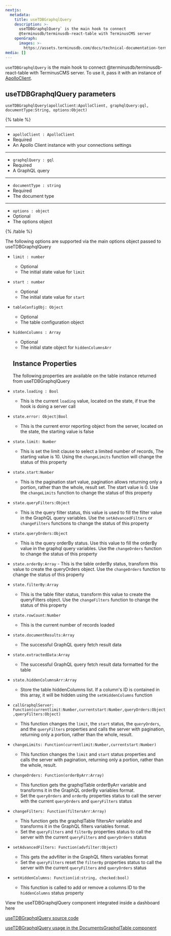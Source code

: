 ```yaml
---
nextjs:
  metadata:
    title: useTDBGraphqlQuery
    description: >-
      useTDBGraphqlQuery` is the main hook to connect
      @terminusdb/terminusdb-react-table with TerminusCMS server
    openGraph:
      images: >-
        https://assets.terminusdb.com/docs/technical-documentation-terminuscms-og.png
media: []
---
```


`useTDBGraphqlQuery` is the main hook to connect @terminusdb/terminusdb-react-table with TerminusCMS server. To use it, pass it with an instance of [ApolloClient](https://www.apollographql.com/docs/react/).

## useTDBGraphqlQuery parameters

`useTDBGraphqlQuery(apolloClient:ApolloClient, graphqlQuery:gql, documentType:String, options:Object)`

{% table %}

---

- `apolloClient : ApolloClient`
- Required
- An Apollo Client instance with your connections settings

---

- `graphqlQuery : gql`
- Required
- A GraphQL query

---

- `documentType : string`
- Required
- The document type

---

- `options : object`
- Optional
- The options object

{% /table %}

The following options are supported via the main options object passed to useTDBGraphqlQuery

*   `limit : number`
    
    *   Optional
    *   The initial state value for `limit`
*   `start : number`
    
    *   Optional
    *   The initial state value for `start`
*   `tableConfigObj: Object`
    
    *   Optional
    *   The table configuration object
*   `hiddenColumns : Array`
    
    *   Optional
    *   The initial state object for `hiddenColumnsArr`
    
    ## Instance Properties
    
    The following properties are available on the table instance returned from useTDBGraphqlQuery
    
*   `state.loading : Bool`
    
    *   This is the current `loading` value, located on the state, if true the hook is doing a server call
*   `state.error: Object|Bool`
    
    *   This is the current error reporting object from the server, located on the state, the starting value is false
*   `state.limit: Number`
    
    *   This is set the limit clause to select a limited number of records, The starting value is 10. Using the `changeLimits` function will change the status of this property
*   `state.start:Number`
    
    *   This is the pagination start value, pagination allows returning only a portion, rather than the whole, result set. The start value is 0. Use the `changeLimits` function to change the status of this property
*   `state.queryFilters:Object`
    
    *   This is the query filter status, this value is used to fill the filter value in the GraphQL query variables. Use the `setAdvancedFilters` or `changeFilters` functions to change the status of this property
*   `state.queryOrders:Object`
    
    *   This is the query orderBy status. Use this value to fill the orderBy value in the graphql query variables. Use the `changeOrders` function to change the status of this property
*   `state.orderBy:Array` - This is the table orderBy status, transform this value to create the queryOrders object. Use the `changeOrders` function to change the status of this property
    
*   `state.filterBy:Array`
    
    *   This is the table filter status, transform this value to create the queryFilters object. Use the `changeFilters` function to change the status of this property
*   `state.rowCount:Number`
    
    *   This is the current number of records loaded
*   `state.documentResults:Array`
    
    *   The successful GraphQL query fetch result data
*   `state.extractedData:Array`
    
    *   The successful GraphQL query fetch result data formatted for the table
*   `state.hiddenColumnsArr:Array`
    
    *   Store the table hiddenColumns list. If a column's ID is contained in this array, it will be hidden using the `setHiddenColumns` function
*   `callGraphqlServer: Function(currentlimit:Number,currentstart:Number,queryOrders:Object,queryFilters:Object)`
    
    *   This function changes the `limit`, the `start` status, the `queryOrders`, and the `queryFilters` properties and calls the server with pagination, returning only a portion, rather than the whole, result.
*   `changeLimits: Function(currentlimit:Number,currentstart:Number)`
    
    *   This function changes the `limit` and `start` status properties and calls the server with pagination, returning only a portion, rather than the whole, result.
*   `changeOrders: Function(orderByArr:Array)`
    
    *   This function gets the graphqlTable orderByArr variable and transforms it in the GraphQL orderBy variables format.
    *   Set the `queryOrders` and `orderBy` properties status to call the server with the current `queryOrders` and `queryFilters` status
*   `changeFilters: Function(filtersArr:Array)`
    
    *   This function gets the graphqlTable filtersArr variable and transforms it in the GraphQL filters variables format.
    *   Set the `queryFilters` and `filterBy` properties status to call the server with the current `queryFilters` and `queryOrders` status
*   `setAdvancedFilters: Function(advfilter:Object)`
    
    *   This gets the advfilter in the GraphQL filters variables format
    *   Set the `queryFilters` reset the `filterBy` properties status to call the server with the current `queryFilters` and `queryOrders` status
*   `setHiddenColumns: Function(id:string, checked:bool)`
    
    *   This function is called to add or remove a columns ID to the `hiddenColumns` status property

View the useTDBGraphqlQuery component integrated inside a dashboard here

[useTDBGraphqlQuery source code](https://github.com/terminusdb/terminusdb-dashboard/blob/main/packages/tdb-documents-ui-template/src/hook/useTDBGraphqlQuery.js)

[useTDBGraphqlQuery usage in the DocumentsGraphqlTable component](https://github.com/terminusdb/terminusdb-dashboard/blob/main/packages/tdb-documents-ui-template/src/components/DocumentsGraphqlTable.js)
